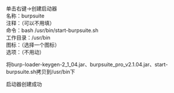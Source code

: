 单击右键->创建启动器  
名称：burpsuite  
注释：（可以不用填）  
命令：bash /usr/bin/start-burpsuite.sh  
工作目录：/usr/bin  
图标：（选择一个图标）  
选项：（不用动）

将burp-loader-keygen-2_1_04.jar、burpsuite_pro_v2.1.04.jar、start-burpsuite.sh拷贝到/usr/bin下

启动器创建成功
